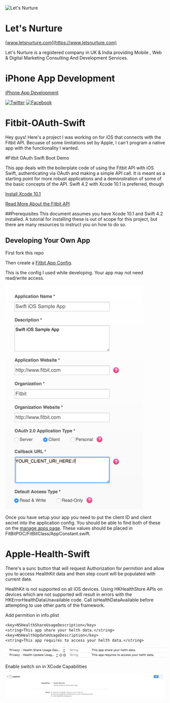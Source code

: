 ![Let's Nurture](https://www.letsnurture.com/wp-content/themes/letsnutrure/img/ln-logo.svg)

# Let's Nurture
[www.letsnurture.com](https://www.letsnurture.com)

Let's Nurture is a registered company in UK & India providing Mobile , Web & Digital Marketing Consulting And Development Services. 
# iPhone App Development
[iPhone App Development](https://www.letsnurture.com/services/iphone-app-development.html)

[![Twitter](https://img.shields.io/badge/twitter-@LetsNurture-blue.svg?style=flat)](http://twitter.com/LetsNurture)
[![Facebook](https://img.shields.io/badge/facebook-LetsNurture-blue.svg?style=flat)](https://www.facebook.com/LetsNurture)

# Fitbit-OAuth-Swift
Hey guys! Here's a project I was working on for iOS that connects with the Fitbit API. Becuase of some limitations set by Apple, I can't program a native app with the functionality I wanted. 

#Fitbit OAuth Swift Boot Demo

This app deals with the boilerplate code of using the Fitbit API with iOS Swift, authenticating via OAuth and making a simple API call. It is meant as a starting point for more robust applications and a demonstration of some of the basic concepts of the API. Swift 4.2 with Xcode 10.1 is preferred, though 

[Install Xcode 10.1](https://developer.apple.com/download/more/)

[Read More About the Fitbit API](https://dev.fitbit.com/docs/)

##Prerequisites
This document assumes you have Xcode 10.1 and Swift 4.2 installed. A tutorial for installing these is out of scope for this project, but there are many resources to instruct you on how to do so.

## Developing Your Own App

First fork this repo

Then create a [Fitbit App Config](https://dev.fitbit.com/apps/new). 

This is the config I used while developing. Your app may not need read/write access.

![This is the config I used](screenshots/fitbit_oauth_settings.png)

Once you have setup your app you need to put the client ID and client secret into the application config. You should be able to find both of these on the [manage apps page](https://dev.fitbit.com/apps). These values should be placed in FitBitPOC/FitBitClass/AppConstant.swift.


# Apple-Health-Swift
There's a sunc button that will request Authorization for permition and allow you to access HealthKit data and then step count will be populated with current date.

HealthKit is not supported on all iOS devices.  Using HKHealthStore APIs on devices which are not
supported will result in errors with the HKErrorHealthDataUnavailable code.  Call isHealthDataAvailable
before attempting to use other parts of the framework.

Add permition in info.plist


```
<key>NSHealthShareUsageDescription</key>
<string>This app share your helth data.</string>
<key>NSHealthUpdateUsageDescription</key>
<string>This app requires to access your helth data.</string>
```
![Add permition in info.plist](screenshots/info.png)

Enable switch on in XCode Capabilities

![Enable switch](screenshots/heath.png)



